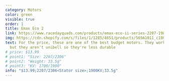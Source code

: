 ```yaml
---
category: Motors
color: green
visible: true
order: 1
title: Emax Eco 2
link: https://www.racedayquads.com/products/emax-eco-ii-series-2207-1900kv-motor?_pos=11&_sid=7c6098b62&_ss=r
img: https://cdn.shopify.com/s/files/1/1285/4651/products/569A1011_c1986f8b-e57a-4ddc-a5ea-59fabc49d9bb_1800x1800.jpg?v=1602864968
text: For the price, these are one of the best budget motors. They work well,
  but they aren't unibell so they're less durable
# price: $13.99
# point1: "Size: 2207/2306"
# point2: "Weight: 33.5g"
# point3: "KV: 1700/1900"
info: "$13.99;2207/2306<Stator size>;1900KV;33.5g"
---
```

